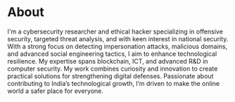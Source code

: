 # About

I'm a cybersecurity researcher and ethical hacker specializing in offensive security, targeted threat analysis, and with keen interest in national security. With a strong focus on detecting impersonation attacks, malicious domains, and advanced social engineering tactics, I aim to enhance technological resilience. My expertise spans blockchain, ICT, and advanced R&D in computer security. My work combines curiosity and innovation to create practical solutions for strengthening digital defenses. Passionate about contributing to India’s technological growth, I’m driven to make the online world a safer place for everyone.



